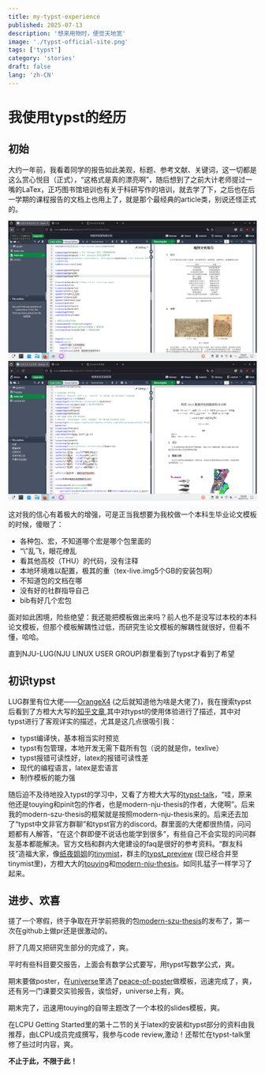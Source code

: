 ```yaml
---
title: my-typst-experience
published: 2025-07-13
description: '想来用物时，便觉天地宽'
image: './typst-official-site.png'
tags: ['typst']
category: 'stories'
draft: false 
lang: 'zh-CN'
---
```


# 我使用typst的经历

## 初始
大约一年前，我看着同学的报告如此美观，标题、参考文献、关键词，这一切都是这么赏心悦目（正式），“这格式是真的漂亮啊”，随后想到了之前大计老师提过一嘴的LaTex，正巧图书馆培训也有关于科研写作的培训，就去学了下，之后也在后一学期的课程报告的文档上也用上了，就是那个最经典的article类，别说还怪正式的。

![latex-display1](./latex-display1.png)
![latex-display2](./latex-display2.png)

这对我的信心有着极大的增强，可是正当我想要为我校做一个本科生毕业论文模板的时候，傻眼了：
- 各种包、宏，不知道哪个宏是哪个包里面的
- “\”乱飞，眼花缭乱
- 看其他高校（THU）的代码，没有注释
- 本地环境难以配置，极其的重（tex-live.img5个GB的安装包啊）
- 不知道包的文档在哪
- 没有好的社群指导自己
- bib有好几个宏包

面对如此困境，险些绝望：我还能把模板做出来吗？前人也不是没写过本校的本科论文模板，但那个模板解耦性过低，而研究生论文模板的解耦性就很好，但看不懂，哈哈。

直到NJU-LUG(NJU LINUX USER GROUP)群里看到了typst才看到了希望

## 初识typst

LUG群里有位大佬——[OrangeX4](https://github.com/OrangeX4) (之后就知道他为啥是大佬了)，我在搜索typst后看到了方橙大大写的[知乎文章](https://zhuanlan.zhihu.com/p/669097092),其中对typst的使用体验进行了描述，其中对typst进行了客观详实的描述，尤其是这几点很吸引我：

- typst编译快，基本相当实时预览
- typst有包管理，本地开发无需下载所有包（说的就是你，texlive）
- typst报错可读性好，latex的报错可读性差
- 现代的编程语言，latex是宏语言
- 制作模板的能力强

随后迫不及待地投入typst的学习中，又看了方橙大大写的[typst-talk](https://github.com/OrangeX4/typst-talk)，“哇，原来他还是touying和pinit包的作者，也是modern-nju-thesis的作者，大佬啊”。后来我的modern-szu-thesis的框架就是按照modern-nju-thesis来的。后来还去加了“typst中文非官方群聊”和typst官方的discord。群里面的大佬都很热情，问问题都有人解答，“在这个群即便不说话也能学到很多”，有些自己不会实现的问问群友基本都能解决。官方文档和群内大佬建设的faq是很好的参考资料。“群友科技”造福大家，像[纸夜姐姐](https://github.com/Myriad-Dreamin)的[tinymist](https://github.com/Myriad-Dreamin/tinymist)，群主的[typst_preview](https://github.com/Enter-tainer/typst-preview) (现已经合并至tinymist里)，方橙大大的[touying](https://github.com/touying-typ/touying)和[modern-nju-thesis](https://github.com/nju-lug/modern-nju-thesis)。如同扎猛子一样学习了起来。

## 进步、欢喜

搓了一个寒假，终于争取在开学前把我的包[modern-szu-thesis](https://github.com/yjdyamv/modern-szu-thesis)的发布了，第一次在github上做pr还是很激动的。

肝了几周又把研究生部分的完成了，爽。

平时有些科目要交报告，上面会有数学公式要写，用typst写数学公式，爽。

期末要做poster，在[universe]()里选了[peace-of-poster](https://typst.app/universe/package/peace-of-posters)做模板，迅速完成了，爽，还有另一门课要交实验报告，诶恰好，universe上有，爽。

期末完了，迅速用touying的自带主题改了一个本校的slides模板，爽。

在LCPU Getting Started里的第十二节的关于latex的安装和typst部分的资料由我推荐，由LCPU成员完成撰写，我参与code review,激动！还帮忙在typst-talk里修了些过时内容，爽。

**不止于此，不限于此！**
